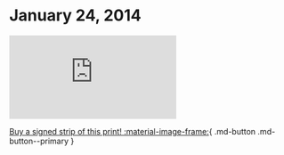 # January 24, 2014

![](https://www.achewood.com/comic.php?date=01242014)

[Buy a signed strip of this print! :material-image-frame:](https://achewood-holiday-pop-up.myshopify.com/products/strip#01242014){ .md-button .md-button--primary }
